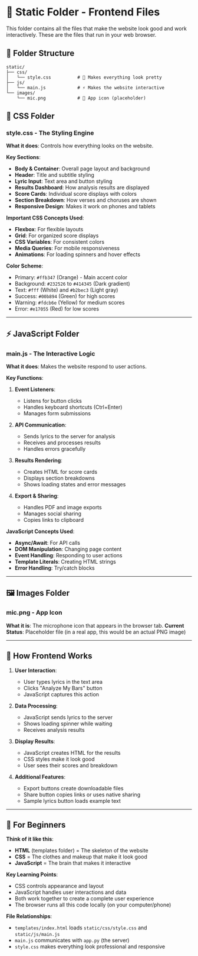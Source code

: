 # 🎨 Static Folder - Frontend Files

This folder contains all the files that make the website look good and work interactively. These are the files that run in your web browser.

## 📁 Folder Structure

```
static/
├── css/
│   └── style.css          # 🎨 Makes everything look pretty
├── js/
│   └── main.js            # ⚡ Makes the website interactive
└── images/
    └── mic.png            # 🎤 App icon (placeholder)
```

## 🎨 CSS Folder

### **style.css** - The Styling Engine
**What it does**: Controls how everything looks on the website.

**Key Sections**:
- **Body & Container**: Overall page layout and background
- **Header**: Title and subtitle styling
- **Lyric Input**: Text area and button styling
- **Results Dashboard**: How analysis results are displayed
- **Score Cards**: Individual score displays with colors
- **Section Breakdown**: How verses and choruses are shown
- **Responsive Design**: Makes it work on phones and tablets

**Important CSS Concepts Used**:
- **Flexbox**: For flexible layouts
- **Grid**: For organized score displays
- **CSS Variables**: For consistent colors
- **Media Queries**: For mobile responsiveness
- **Animations**: For loading spinners and hover effects

**Color Scheme**:
- Primary: `#ffb347` (Orange) - Main accent color
- Background: `#232526` to `#414345` (Dark gradient)
- Text: `#fff` (White) and `#b2bec3` (Light gray)
- Success: `#00b894` (Green) for high scores
- Warning: `#fdcb6e` (Yellow) for medium scores
- Error: `#e17055` (Red) for low scores

---

## ⚡ JavaScript Folder

### **main.js** - The Interactive Logic
**What it does**: Makes the website respond to user actions.

**Key Functions**:

1. **Event Listeners**:
   - Listens for button clicks
   - Handles keyboard shortcuts (Ctrl+Enter)
   - Manages form submissions

2. **API Communication**:
   - Sends lyrics to the server for analysis
   - Receives and processes results
   - Handles errors gracefully

3. **Results Rendering**:
   - Creates HTML for score cards
   - Displays section breakdowns
   - Shows loading states and error messages

4. **Export & Sharing**:
   - Handles PDF and image exports
   - Manages social sharing
   - Copies links to clipboard

**JavaScript Concepts Used**:
- **Async/Await**: For API calls
- **DOM Manipulation**: Changing page content
- **Event Handling**: Responding to user actions
- **Template Literals**: Creating HTML strings
- **Error Handling**: Try/catch blocks

---

## 🖼️ Images Folder

### **mic.png** - App Icon
**What it is**: The microphone icon that appears in the browser tab.
**Current Status**: Placeholder file (in a real app, this would be an actual PNG image)

---

## 🔄 How Frontend Works

1. **User Interaction**:
   - User types lyrics in the text area
   - Clicks "Analyze My Bars" button
   - JavaScript captures this action

2. **Data Processing**:
   - JavaScript sends lyrics to the server
   - Shows loading spinner while waiting
   - Receives analysis results

3. **Display Results**:
   - JavaScript creates HTML for the results
   - CSS styles make it look good
   - User sees their scores and breakdown

4. **Additional Features**:
   - Export buttons create downloadable files
   - Share button copies links or uses native sharing
   - Sample lyrics button loads example text

---

## 🎯 For Beginners

**Think of it like this**:
- **HTML** (templates folder) = The skeleton of the website
- **CSS** = The clothes and makeup that make it look good
- **JavaScript** = The brain that makes it interactive

**Key Learning Points**:
- CSS controls appearance and layout
- JavaScript handles user interactions and data
- Both work together to create a complete user experience
- The browser runs all this code locally (on your computer/phone)

**File Relationships**:
- `templates/index.html` loads `static/css/style.css` and `static/js/main.js`
- `main.js` communicates with `app.py` (the server)
- `style.css` makes everything look professional and responsive 